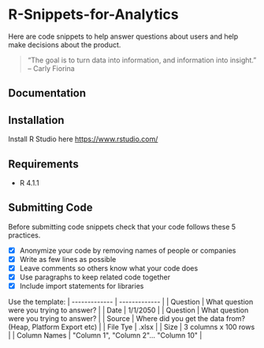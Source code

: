 # R-Snippets-for-Analytics
Here are code snippets to help answer questions about users and help make decisions about the product.

> “The goal is to turn data into information, and information into insight.” – Carly Fiorina 

## Documentation


## Installation

Install R Studio here https://www.rstudio.com/ 

## Requirements

- R 4.1.1

## Submitting Code

Before submitting code snippets check that your code follows these 5 practices.

- [X] Anonymize your code by removing names of people or companies
- [X] Write as few lines as possible
- [X] Leave comments so others know what your code does 
- [X] Use paragraphs to keep related code together
- [X] Include import statements for libraries

Use the template:
| ------------- | ------------- |
| Question  | What question were you trying to answer?  |
| Date  | 1/1/2050  |
| Question  | What question were you trying to answer?  |
| Source  | Where did you get the data from? (Heap, Platform Export etc)  |
| File Tye  | .xlsx |
| Size  | 3 columns x 100 rows |
| Column Names  | "Column 1", "Column 2"... "Column 10" |
